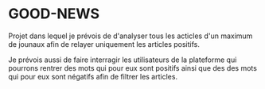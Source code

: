 # GOOD-NEWS

Projet dans lequel je prévois de d'analyser tous les acticles d'un maximum de jounaux afin de relayer uniquement les articles positifs.

Je prévois aussi de faire interragir les utilisateurs de la plateforme qui pourrons rentrer des mots qui pour eux sont positifs ainsi que des des mots qui pour eux sont négatifs afin de filtrer les articles.